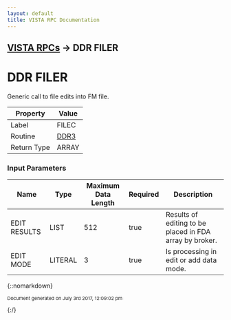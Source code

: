 ```yaml
---
layout: default
title: VISTA RPC Documentation
---
```


## [VISTA RPCs](TableOfContents) &#8594; DDR FILER
# DDR FILER

Generic call to file edits into FM file.

Property | Value
--- | ---
Label | FILEC
Routine | [DDR3](http://code.osehra.org/dox/Routine_DDR3_source.html)
Return Type | ARRAY


### Input Parameters

Name | Type | Maximum Data Length | Required | Description
--- | --- | --- | --- | ---
EDIT RESULTS | LIST | 512 | true | Results of editing to be placed in FDA array by broker.
EDIT MODE | LITERAL | 3 | true | Is processing in edit or add data mode.



{::nomarkdown} <br/><p style="font-size: 11px">Document generated on July 3rd 2017, 12:09:02 pm</p>{:/}